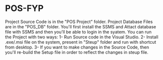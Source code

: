 # POS-FYP
Project Source Code is in the "POS Project" folder.
Project Database Files are in the "POS_DB" folder.
You'll first install the SSMS and Attact database file with SSMS and then you'll be able to login in the syatem.
You can run the Project with two ways:
1- Run Source code in the Visual Studio.
2- Install .exe/.msi file on the system, present in "Steup" folder and run with shortcut from desktop.
3- If you want to make changes in the Source Code, then you'll re-build the Setup file in order to reflect the changes in steup file.

